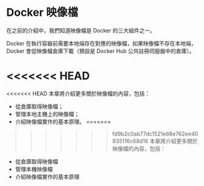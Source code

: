 # Docker 映像檔

在之前的介紹中，我們知道映像檔是 Docker 的三大組件之一。

Docker 在執行容器前需要本地端存在對應的映像檔，如果映像檔不存在本地端，Docker 會從映像檔倉庫下載（預設是 Docker Hub 公共註冊伺服器中的倉庫）。

<<<<<<< HEAD
=======
<<<<<<< HEAD
本章將介紹更多關於映像檔的內容，包括：
* 從倉庫取得映像檔；
* 管理本地主機上的映像檔；
* 介紹映像檔實作的基本原理。
=======
>>>>>>> fd9b2c0ab77dc1521e68e762ee40935116c68d16
本章將介紹更多關於映像檔的內容，包括：
* 從倉庫取得映像檔
* 管理本機映像檔
* 介紹映像檔實作的基本原理
